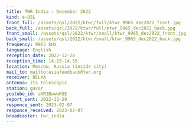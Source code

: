 ```yaml
---
title: TWR India — December 2022
kind: e-QSL
front_full: /assets/qsl/2022/ktwr/full/ktwr_9965_dec2022_front.jpg
back_full: /assets/qsl/2022/ktwr/full/ktwr_9965_dec2022_back.jpg
front_small: /assets/qsl/2022/ktwr/small/ktwr_9965_dec2022_front.jpg
back_small: /assets/qsl/2022/ktwr/small/ktwr_9965_dec2022_back.jpg
frequency: 9965 kHz
language: English
reception_date: 2022-12-28
reception_time: 14.15-14.55
location: Moscow, Russia (inside city)
mail_to: mailto:asiafeedback@twr.org
receiver: BELKA
antenna: its telescopic
station: gavar
youtube_id: aXRIBwwwK5E
report_sent: 2022-12-29
responce_sent: 2023-02-07
responce_received: 2023-02-07
broadcaster: twr_india
---
```

